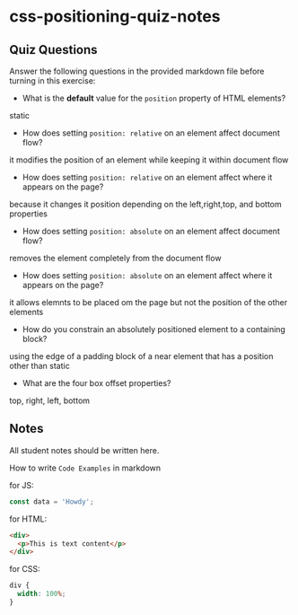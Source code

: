 # css-positioning-quiz-notes

## Quiz Questions

Answer the following questions in the provided markdown file before turning in this exercise:

- What is the **default** value for the `position` property of HTML elements?

static

- How does setting `position: relative` on an element affect document flow?

it modifies the position of an element while keeping it within document flow

- How does setting `position: relative` on an element affect where it appears on the page?

because it changes it position depending on the left,right,top, and bottom properties

- How does setting `position: absolute` on an element affect document flow?

removes the element completely from the document flow

- How does setting `position: absolute` on an element affect where it appears on the page?

it allows elemnts to be placed om the page but not the position of the other elements

- How do you constrain an absolutely positioned element to a containing block?

using the edge of a padding block of a near element that has a position other than static

- What are the four box offset properties?

top, right, left, bottom

## Notes

All student notes should be written here.

How to write `Code Examples` in markdown

for JS:

```javascript
const data = 'Howdy';
```

for HTML:

```html
<div>
  <p>This is text content</p>
</div>
```

for CSS:

```css
div {
  width: 100%;
}
```
